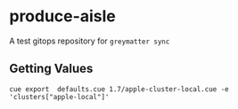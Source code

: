 # produce-aisle

A test gitops repository for `greymatter sync`


## Getting Values

```
cue export  defaults.cue 1.7/apple-cluster-local.cue -e 'clusters["apple-local"]'
```
